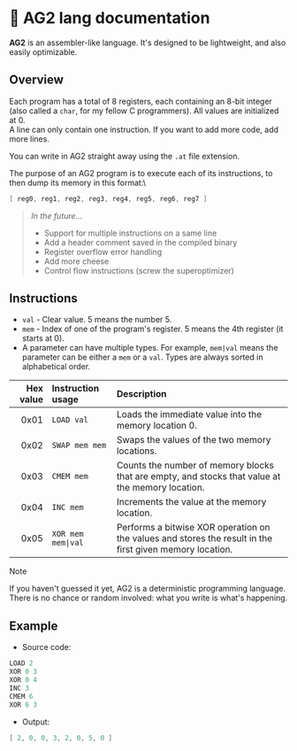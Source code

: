 # 🐢 AG2 lang documentation
**AG2** is an assembler-like language. It's designed to be lightweight, and also easily optimizable.

## Overview

Each program has a total of 8 registers, each containing an 8-bit integer (also called a `char`, for my fellow C programmers). All values are initialized at 0.\
A line can only contain one instruction. If you want to add more code, add more lines.

You can write in AG2 straight away using the `.at` file extension.

The purpose of an AG2 program is to execute each of its instructions, to then dump its memory in this format:\
```v
[ reg0, reg1, reg2, reg3, reg4, reg5, reg6, reg7 ]
```

> *In the future...*
>   - Support for multiple instructions on a same line
>   - Add a header comment saved in the compiled binary
>   - Register overflow error handling
>   - Add more cheese
>   - Control flow instructions (screw the superoptimizer)

## Instructions
* `val` - Clear value. 5 means the number 5.
* `mem` - Index of one of the program's register. 5 means the 4th register (it starts at 0).
* A parameter can have multiple types. For example, `mem|val` means the parameter can be either a `mem` or a `val`. Types are always sorted in alphabetical order.

| Hex value | Instruction usage | Description |
|---:|:---|:---|
| 0x01 | `LOAD val` | Loads the immediate value into the memory location 0. |
| 0x02 | `SWAP mem mem` | Swaps the values of the two memory locations. |
| 0x03 | `CMEM mem` | Counts the number of memory blocks that are empty, and stocks that value at the memory location. |
| 0x04 | `INC mem` | Increments the value at the memory location. |
| 0x05 | `XOR mem mem\|val` | Performs a bitwise XOR operation on the values and stores the result in the first given memory location. |

> [!NOTE]
> If you haven't guessed it yet, AG2 is a deterministic programming language. There is no chance or random involved: what you write is what's happening.

## Example

- Source code:
```cpp
LOAD 2
XOR 0 3
XOR 0 4
INC 3
CMEM 6
XOR 6 3
```
- Output:
```cpp
[ 2, 0, 0, 3, 2, 0, 5, 0 ]
```
